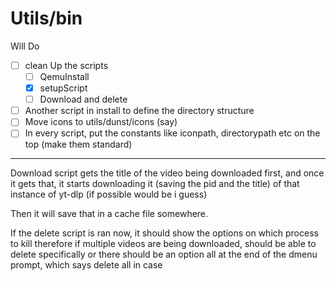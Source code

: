 # Utils/bin

Will Do

- [ ] clean Up the scripts
  - [ ] QemuInstall
  - [x] setupScript
  - [ ] Download and delete
- [ ] Another script in install to define the directory structure
- [ ] Move icons to utils/dunst/icons (say)
- [ ] In every script, put the constants like iconpath, directorypath etc on the top (make them standard)

---

Download script gets the title of the video being downloaded first, and
once it gets that, it starts downloading it (saving the pid and the title)
of that instance of yt-dlp (if possible would be i guess)

Then it will save that in a cache file somewhere.

If the delete script is ran now, it should show the options on which process to kill
therefore if multiple videos are being downloaded, should be able to delete specifically
or there should be an option all at the end of the dmenu prompt, which says
delete all in case
